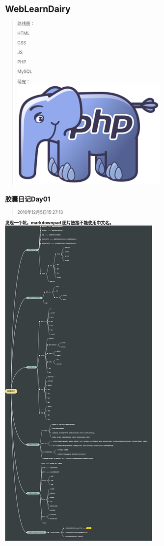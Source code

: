 # WebLearnDairy

> 路线图：
> 
> HTML 
> 
> CSS 
> 
> JS 
> 
> PHP 
> 
> MySQL
> 
> 萌宠：
> ![PHP](img/php-elephant.png)

## 胶囊日记Day01
> 2016年12月5日15:27:13

**发现一个坑，markdownpad 图片链接不能使用中文名。**
![胶囊日记分析](img/timepillv0.1.png)